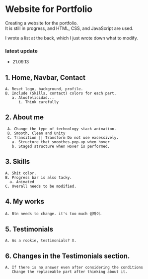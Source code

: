 # Website for Portfolio
 
 Creating a website for the portfolio.<br>
 It is still in progress, and HTML, CSS, and JavaScript are used.
 
 I wrote a list at the back, which I just wrote down what to modify.
 
### latest update
 - 21.09.13
 
 ## 1. Home, Navbar, Contact <br>
    A. Reset logo, background, profile.
    B. Include (Skills, contact) colors for each part.
       a. Aloofelicidad...
          i. Think carefully

 ## 2. About me<br>
     A. Change the type of technology stack animation.
     B. Smooth, Clean and Unity
     C. Transition || Transform Do not use excessively.
       a. Structure that smoothes-pop-up when hover
       b. Staged structure when Hover is performed.

 ## 3. Skills
    A. Shit color.
    B. Progress bar is also tacky.
      a. Animated
    C. Overall needs to be modified.

 ## 4. My works
    A. Btn needs to change. it's too much 쌈마이.

 ## 5. Testimonials
    A. As a rookie, testimonials? X.

 ## 6. Changes in the Testimonials section.
    A. If there is no answer even after considering the conditions
       Change the replaceable part after thinking about it.
    
